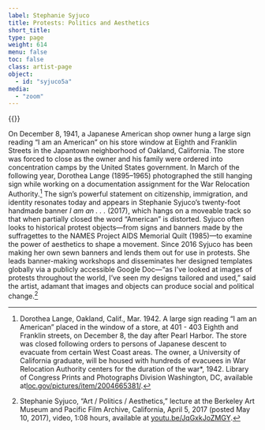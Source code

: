 ```yaml
---
label: Stephanie Syjuco
title: Protests: Politics and Aesthetics
short_title:
type: page
weight: 614
menu: false
toc: false
class: artist-page
object:
  - id: "syjuco5a"
media:
  - "zoom"
---
```

{{<q-figure id="syjuco5a">}}

On December 8, 1941, a Japanese American shop owner hung a large sign reading “I am an American” on his store window at Eighth and Franklin Streets in the Japantown neighborhood of Oakland, California. The store was forced to close as the owner and his family were ordered into concentration camps by the United States government. In March of the following year, Dorothea Lange (1895–1965) photographed the still hanging sign while working on a documentation assignment for the War Relocation Authority.[^1] The sign’s powerful statement on citizenship, immigration, and identity resonates today and appears in Stephanie Syjuco’s twenty-foot handmade banner *I am an . . .* (2017), which hangs on a moveable track so that when partially closed the word “American” is distorted. Syjuco often looks to historical protest objects—from signs and banners made by the suffragettes to the NAMES Project AIDS Memorial Quilt (1985)—to examine the power of aesthetics to shape a movement. Since 2016 Syjuco has been making her own sewn banners and lends them out for use in protests. She leads banner-making workshops and disseminates her designed templates globally via a publicly accessible Google Doc—“as I’ve looked at images of protests throughout the world, I’ve seen my designs tailored and used,” said the artist, adamant that images and objects can produce social and political change.[^2]

[^1]: Dorothea Lange, Oakland, Calif., Mar. 1942. A large sign reading “I am an American” placed in the window of a store, at 401 - 403 Eighth and Franklin streets, on December 8, the day after Pearl Harbor. The store was closed following orders to persons of Japanese descent to evacuate from certain West Coast areas. The owner, a University of California graduate, will be housed with hundreds of evacuees in War Relocation Authority centers for the duration of the war*, 1942. Library of Congress Prints and Photographs Division Washington, DC, available at[loc.gov/pictures/item/2004665381/](https://www.loc.gov/pictures/item/2004665381/).

[^2]: Stephanie Syjuco, “Art / Politics / Aesthetics,” lecture at the Berkeley Art Museum and Pacific Film Archive, California, April 5, 2017 (posted May 10, 2017), video, 1:08 hours, available at [youtu.be/JqGxkJoZMGY](https://youtu.be/JqGxkJoZMGY).
